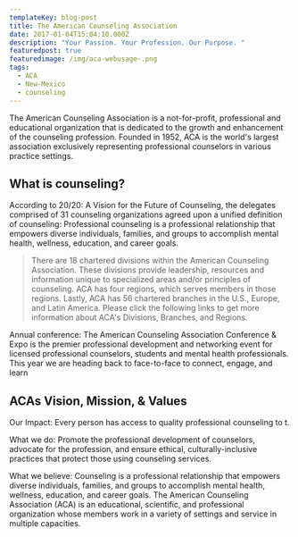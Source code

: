 ```yaml
---
templateKey: blog-post
title: The American Counseling Association
date: 2017-01-04T15:04:10.000Z
description: "Your Passion. Your Profession. Our Purpose. "
featuredpost: true
featuredimage: /img/aca-webusage-.png
tags:
  - ACA
  - New-Mexico
  - counseling
---
```

The American Counseling Association is a not-for-profit, professional and educational organization that is dedicated to the growth and enhancement of the counseling profession. Founded in 1952, ACA is the world's largest association exclusively representing professional counselors in various practice settings.

## What is counseling? 

According to 20/20: A Vision for the Future of Counseling, the delegates comprised of 31 counseling organizations agreed upon a unified definition of counseling: Professional counseling is a professional relationship that empowers diverse individuals, families, and groups to accomplish mental health, wellness, education, and career goals.

> There are 18 chartered divisions within the American Counseling Association. These divisions provide leadership, resources and information unique to specialized areas and/or principles of counseling.  ACA has four regions, which serves members in those regions.  Lastly, ACA has 56 chartered branches in the U.S., Europe, and Latin America.  Please click the following links to get more information about ACA's Divisions, Branches, and Regions.

Annual conference: The American Counseling Association Conference & Expo is the premier professional development and networking event for licensed professional counselors, students and mental health professionals. This year we are heading back to face-to-face to connect, engage, and learn

## ACAs Vision, Mission, & Values

Our Impact: Every person has access to quality professional counseling to t.

What we do: Promote the professional development of counselors, advocate for the profession, and ensure ethical, culturally-inclusive practices that protect those using counseling services.

What we believe: Counseling is a professional relationship that empowers diverse individuals, families, and groups to accomplish mental health, wellness, education, and career goals.  The American Counseling Association (ACA) is an educational, scientific, and professional organization whose members work in a variety of settings and service in multiple capacities.